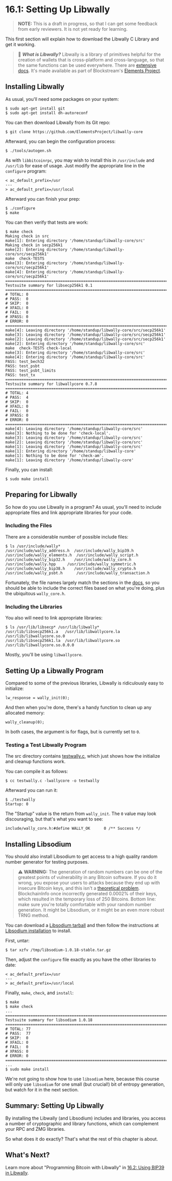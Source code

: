 # 16.1: Setting Up Libwally

> **NOTE:** This is a draft in progress, so that I can get some feedback from early reviewers. It is not yet ready for learning.

This first section will explain how to download the Libwally C Library and get it working.

> :book: ***What is Libwally?*** Libwally is a library of primitives helpful for the creation of wallets that is cross-platform and cross-language, so that the same functions can be used everywhere. There are [extensive docs](https://wally.readthedocs.io/en/release_0.7.8/). It's made available as part of Blockstream's [Elements Project](https://github.com/ElementsProject).

## Installing Libwally

As usual, you'll need some packages on your system:
```
$ sudo apt-get install git
$ sudo apt-get install dh-autoreconf
```

You can then download Libwally from its Git repo:
```
$ git clone https://github.com/ElementsProject/libwally-core
```
Afterward, you can begin the configuration process:
```
$ ./tools/autogen.sh
```
As with `libbitcoinrpc`, you may wish to install this in `/usr/include` and `/usr/lib` for ease of usage. Just modify the appropriate line in the `configure` program:
```
< ac_default_prefix=/usr
---
> ac_default_prefix=/usr/local
```
Afterward you can finish your prep:
```
$ ./configure
$ make
```
You can then verify that tests are work:
```
$ make check
Making check in src
make[1]: Entering directory '/home/standup/libwally-core/src'
Making check in secp256k1
make[2]: Entering directory '/home/standup/libwally-core/src/secp256k1'
make  check-TESTS
make[3]: Entering directory '/home/standup/libwally-core/src/secp256k1'
make[4]: Entering directory '/home/standup/libwally-core/src/secp256k1'
============================================================================
Testsuite summary for libsecp256k1 0.1
============================================================================
# TOTAL: 0
# PASS:  0
# SKIP:  0
# XFAIL: 0
# FAIL:  0
# XPASS: 0
# ERROR: 0
============================================================================
make[4]: Leaving directory '/home/standup/libwally-core/src/secp256k1'
make[3]: Leaving directory '/home/standup/libwally-core/src/secp256k1'
make[2]: Leaving directory '/home/standup/libwally-core/src/secp256k1'
make[2]: Entering directory '/home/standup/libwally-core/src'
make  check-TESTS check-local
make[3]: Entering directory '/home/standup/libwally-core/src'
make[4]: Entering directory '/home/standup/libwally-core/src'
PASS: test_bech32
PASS: test_psbt
PASS: test_psbt_limits
PASS: test_tx
============================================================================
Testsuite summary for libwallycore 0.7.8
============================================================================
# TOTAL: 4
# PASS:  4
# SKIP:  0
# XFAIL: 0
# FAIL:  0
# XPASS: 0
# ERROR: 0
============================================================================
make[4]: Leaving directory '/home/standup/libwally-core/src'
make[3]: Nothing to be done for 'check-local'.
make[3]: Leaving directory '/home/standup/libwally-core/src'
make[2]: Leaving directory '/home/standup/libwally-core/src'
make[1]: Leaving directory '/home/standup/libwally-core/src'
make[1]: Entering directory '/home/standup/libwally-core'
make[1]: Nothing to be done for 'check-am'.
make[1]: Leaving directory '/home/standup/libwally-core'
```
Finally, you can install:
```
$ sudo make install
```

## Preparing for Libwally

So how do you use Libwally in a program? As usual, you'll need to include appropriate files and link appropriate libraries for your code.

### Including the Files

There are a considerable number of possible include files:

```
$ ls /usr/include/wally*
/usr/include/wally_address.h  /usr/include/wally_bip39.h   /usr/include/wally_elements.h  /usr/include/wally_script.h
/usr/include/wally_bip32.h    /usr/include/wally_core.h    /usr/include/wally.hpp	  /usr/include/wally_symmetric.h
/usr/include/wally_bip38.h    /usr/include/wally_crypto.h  /usr/include/wally_psbt.h	  /usr/include/wally_transaction.h
```
Fortunately, the file names largely match the sections in the [docs](https://wally.readthedocs.io/en/release_0.7.8/), so you should be able to include the correct files based on what you're doing, plus the ubiquitous `wally_core.h`.

### Including the Libraries

You also will need to link appropriate libraries:
```
$ ls /usr/lib/libsecp* /usr/lib/libwally*
/usr/lib/libsecp256k1.a   /usr/lib/libwallycore.la  /usr/lib/libwallycore.so.0
/usr/lib/libsecp256k1.la  /usr/lib/libwallycore.so  /usr/lib/libwallycore.so.0.0.0
```
Mostly, you'll be using `libwallycore`.

## Setting Up a Libwally Program

Compared to some of the previous libraries, Libwally is ridiculously easy to initialize:
```
lw_response = wally_init(0);
```
And then when you're done, there's a handy function to clean up any allocated memory:
```
wally_cleanup(0);
```
In both cases, the argument is for flags, but is currently set to `0`.

### Testing a Test Libwally Program

The src directory contains [testwally.c](src/16_1_testwally.c), which just shows how the initialize and cleanup functions work.

You can compile it as follows:
```
$ cc testwally.c -lwallycore -o testwally
```
Afterward you can run it:
```
$ ./testwally
Startup: 0
```
The "Startup" value is the return from `wally_init`. The `0` value may look discouraging, but that's what you want to see:
```
include/wally_core.h:#define WALLY_OK      0 /** Success */
```

## Installing Libsodium

You should also install Libsodium to get access to a high quality random number generator for testing purposes.

> :warning: **WARNING:** The generation of random numbers can be one of the greatest points of vulnerability in any Bitcoin software. If you do it wrong, you expose your users to attacks because they end up with insecure Bitcoin keys, and this isn't a [theoretical problem](https://github.com/BlockchainCommons/SmartCustodyBook/blob/master/manuscript/03-adversaries.md#adversary-systemic-key-compromise). BlockchainInfo once incorrectly generated 0.0002% of their keys, which resulted in the temporary loss of 250 Bitcoins. Bottom line: make sure you're totally comfortable with your random number generation. It might be Libsodium, or it might be an even more robust TRNG method.

You can download a [Libsodium tarball](https://download.libsodium.org/libsodium/releases/) and then follow the instructions at [Libsodium installation](https://doc.libsodium.org/installation) to install.

First, untar:
```
$ tar xzfv /tmp/libsodium-1.0.18-stable.tar.gz 
```
Then, adjust the `configure` file exactly as you have the other libraries to date:
```
< ac_default_prefix=/usr
---
> ac_default_prefix=/usr/local
```
Finally, `make`, `check`, and `install`:
```
$ make
$ make check
...
============================================================================
Testsuite summary for libsodium 1.0.18
============================================================================
# TOTAL: 77
# PASS:  77
# SKIP:  0
# XFAIL: 0
# FAIL:  0
# XPASS: 0
# ERROR: 0
============================================================================
...
$ sudo make install
```
We're not going to show how to use `libsodium` here, because this course will only use `libsodium` for one small (but crucial!) bit of entropy generation, but watch for it in the next section.

## Summary: Setting Up Libwally

By installing the Libwally (and Libsodium) includes and libraries, you access a number of cryptographic and library functions, which can complement your RPC and ZMG libraries.

So what does it do exactly? That's what the rest of this chapter is about.

## What's Next?

Learn more about "Programming Bitcoin with Libwally" in [16.2: Using BIP39 in Libwally](16_2_Using_BIP39_in_Libwally.md).


